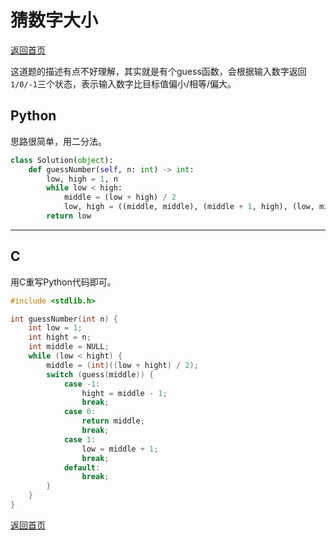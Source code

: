# 猜数字大小
[返回首页](../README.md)

这道题的描述有点不好理解，其实就是有个guess函数，会根据输入数字返回`1/0/-1`三个状态，表示输入数字比目标值偏小/相等/偏大。
## Python
思路很简单，用二分法。
```python
class Solution(object):
    def guessNumber(self, n: int) -> int:
        low, high = 1, n
        while low < high:
            middle = (low + high) / 2
            low, high = ((middle, middle), (middle + 1, high), (low, middle - 1))[guess(middle)]
        return low
```
---

## C
用C重写Python代码即可。
```c
#include <stdlib.h>

int guessNumber(int n) {
    int low = 1;
    int hight = n;
    int middle = NULL;
    while (low < hight) {
        middle = (int)((low + hight) / 2);
        switch (guess(middle)) {
            case -1:
                hight = middle - 1;
                break;
            case 0:
                return middle;
                break;
            case 1:
                low = middle + 1;
                break;
            default:
                break;
        }
    }
}
```
[返回首页](../README.md)